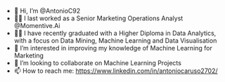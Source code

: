 - 👋  Hi, I’m @AntonioC92
- 👨‍💻  I last worked as a Senior Marketing Operations Analyst @Momentive.Ai
- 👨‍🎓  I have recently graduated with a Higher Diploma in Data Analytics, with a focus on Data Mining, Machine Learning and Data Visualisation
- 👀  I’m interested in improving my knowledge of Machine Learning for Marketing 
- 💞️  I’m looking to collaborate on Machine Learning Projects
- 📫  How to reach me: https://www.linkedin.com/in/antoniocaruso2702/

<!---
AntonioC92/AntonioC92 is a ✨ special ✨ repository because its `README.md` (this file) appears on your GitHub profile.
You can click the Preview link to take a look at your changes.
--->
